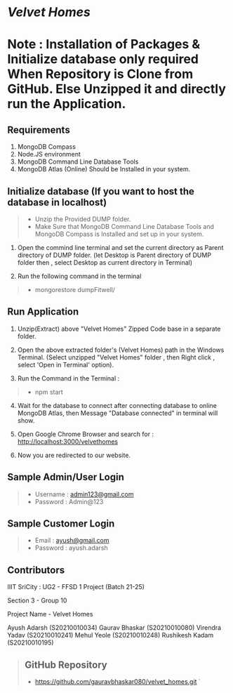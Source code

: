  # *Velvet Homes* 
# Note : Installation of Packages & Initialize database only required When Repository is Clone from GitHub. Else Unzipped it and directly run the Application.

## Requirements

1. MongoDB Compass 
2. Node.JS environment 
3. MongoDB Command Line Database Tools
4. MongoDB Atlas (Online)
Should be Installed in your system.


## Initialize database (If you want to host the database in localhost) 
> - Unzip the Provided DUMP folder.
> - Make Sure that MongoDB Command Line Database Tools and MongoDB Compass is Installed and set up in your system.

1. Open the commind line terminal and set the current directory as Parent directory of DUMP folder.
(let Desktop is Parent directory of DUMP folder then , select Desktop as current directory in Terminal)

2. Run the following command in the terminal
>-  mongorestore dumpFitwell/ 

## Run Application
1. Unzip(Extract) above "Velvet Homes" Zipped Code base in a separate folder.

2. Open the above extracted folder's (Velvet Homes) path in the Windows Terminal.
(Select unzipped "Velvet Homes" folder , then Right click , select 'Open in Terminal' option).

3. Run the Command in the Terminal : 
> -  npm start 
4. Wait for the database to connect after connecting database to online MongoDB Atlas, then Message "Database connected" in terminal will show.

4. Open Google Chrome Browser and search for : [http://localhost:3000/velvethomes](http://localhost:3000)

5. Now you are redirected to our website.

## Sample Admin/User Login
> - Username : admin123@gmail.com
> - Password : Admin@123 

## Sample Customer Login
> - Email : ayush@gmail.com
> - Password : ayush.adarsh
 

## Contributors

IIIT SriCity : UG2 - FFSD 1 Project (Batch 21-25)

Section 3 - Group 10

Project Name - Velvet Homes

Ayush Adarsh (S20210010034)
Gaurav Bhaskar (S20210010080)
Virendra Yadav (S20210010241)
Mehul Yeole (S20210010248)
Rushikesh Kadam  (S20210010195)



>## GitHub Repository 
>- https://github.com/gauravbhaskar080/velvet_homes.git
 `